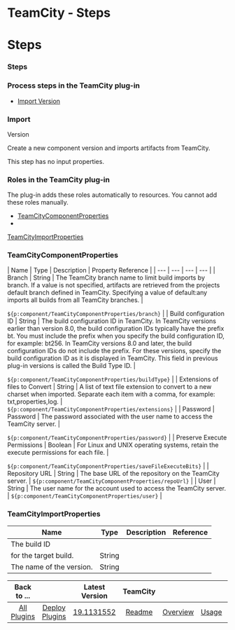 
TeamCity - Steps
================

# Steps



### Steps




 



### Process steps in the TeamCity plug-in


* [Import Version](#import_version)




### Import 
Version


Create a new component version and imports artifacts from TeamCity.


This step has no input properties.





### Roles in the TeamCity plug-in


The plug-in adds these roles automatically to resources. You cannot add these roles 
manually.



* [TeamCityComponentProperties](#teamcitycomponentproperties_role)
* 
[TeamCityImportProperties](#teamcityimportproperties_role)



### TeamCityComponentProperties




| Name | Type | 
Description | Property Reference |
| --- | --- | --- | --- |
| Branch | String | The TeamCity branch name to limit build
 imports by branch. If a value is not specified, artifacts are retrieved from the projects default branch defined in 
TeamCity. Specifying a value of default:any imports all builds from all TeamCity branches.
  | 
 
``${p:component/TeamCityComponentProperties/branch}`` |
| Build configuration ID | String | The build configuration ID 
in TeamCity. In TeamCity versions earlier than version 8.0, the build configuration IDs typically have the prefix bt. 
You must include the prefix when you specify the build configuration ID, for example: bt256. In TeamCity versions 8.0 
and later, the build configuration IDs do not include the prefix. For these versions, specify the build configuration ID
 as it is displayed in TeamCity. This field in previous plug-in versions is called the Build Type ID.
  | 
 
``${p:component/TeamCityComponentProperties/buildType}`` |
| Extensions of files to Convert | String | A list of text 
file extension to convert to a new charset when imported. Separate each item with a comma, for example: 
txt,properties,log.
  | 
 ``${p:component/TeamCityComponentProperties/extensions}`` |
| Password | Password | The 
password associated with the user name to access the TeamCity server. | 
 
``${p:component/TeamCityComponentProperties/password}`` |
| Preserve Execute Permissions | Boolean | For Linux and UNIX 
operating systems, retain the execute permissions for each file. | 
 
``${p:component/TeamCityComponentProperties/saveFileExecuteBits}`` |
| Repository URL | String | The base URL of the 
repository on the TeamCity server. | 
 ``${p:component/TeamCityComponentProperties/repoUrl}`` |
| User | String | The 
user name for the account used to access the TeamCity server. | 
 ``${p:component/TeamCityComponentProperties/user}`` |



### TeamCityImportProperties




| Name | Type | Description | Reference |
| --- | --- | --- | --- |
| The build ID 
for the target build. | String |  |  |
| The name of the version. | String |  |  |





|Back to ...||Latest Version|TeamCity ||||
| :---: | :---: | :---: | :---: | :---: | :---: | :---: |
|[All Plugins](../../index.md)|[Deploy Plugins](../README.md)|[19.1131552]()|[Readme](README.md)|[Overview](overview.md)|[Usage](usage.md)|[Downloads](downloads.md)|
